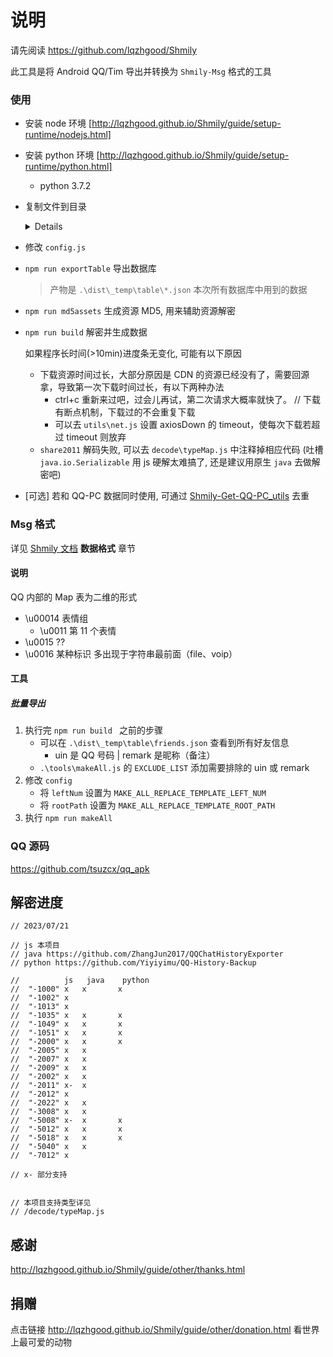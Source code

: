 # 说明

请先阅读 https://github.com/lqzhgood/Shmily

此工具是将 Android QQ/Tim 导出并转换为 `Shmily-Msg` 格式的工具

### 使用

-   安装 node 环境 [http://lqzhgood.github.io/Shmily/guide/setup-runtime/nodejs.html]
-   安装 python 环境 [http://lqzhgood.github.io/Shmily/guide/setup-runtime/python.html]
    -   python 3.7.2
-   复制文件到目录
    <details>

    -   数据库
        -   数据库 `input\data\databases`
            -   QQ
                -   /data/data/com.tencent.mobileqq/databases/
            -   Tim
                -   /data/data/com.tencent.tim/databases/
        -   秘钥 `input\data\files\kc` <-- 这是个文件
            -   QQ
                -   /data/data/com.tencent.mobileqq/files/kc
            -   Tim
                -   /data/data/com.tencent.tim/files/kc
    -   资源文件 `input\assets`
        -   表情 `input\assets\.emotionsm`
            -   QQ
                -   /tencent/MobileQQ/.emotionsm
                -   /Android/data/com.tencent.mobileqq/Tencent/MobileQQ/.emotionsm
            -   Tim
                -   /tencent/Tim/.emotionsm
                -   /Android/data/com.tencent.tim/Tencent/Tim/.emotionsm
        -   图片 `input\assets\chatpic`
            -   QQ
                -   /Android/data/com.tencent.mobileqq/Tencent/MobileQQ/chatpic
            -   Tim
                -   /Android/data/com.tencent.tim/Tencent/Tim/chatpic
        -   语音 `input\assets\ptt`
            -   qq
                -   /Android/data/com.tencent.mobileqq/Tencent/MobileQQ/${QQ 号}/ptt
            -   Tim
                -   /tencent/Tim/${QQ 号}/ptt
                -   /Android/data/com.tencent.tim/Tencent/Tim/${QQ 号}/ptt
        -   文件 `input\assets\file`
            -   QQ
                -   /Android/data/com.tencent.mobileqq/Tencent/QQfile_recv
            -   TIM
                -   /Android/data/com.tencent.tim/Tencent/TIMfile_recv
        -   视频 `input\assets\video`
            -   Tim
                -   /tencent/Tim/shortvideo
                -   /Android/data/com.tencent.tim/Tencent/Tim/shortvideo
        -   其他 `input\assets\other`
            -   /tencent
            -   QQ /Android/data/com.tencent.mobileqq
            -   Tim /Android/data/com.tencent.tim
            -   所有你认为和聊天记录有关的文件
            -   如果找不到文件会,从这里面尽可能的 MD5 或者 文件名 去匹配

    </details>

-   修改 `config.js`
-   `npm run exportTable` 导出数据库
    > 产物是 `.\dist\_temp\table\*.json` 本次所有数据库中用到的数据
-   `npm run md5assets` 生成资源 MD5, 用来辅助资源解密

-   `npm run build` 解密并生成数据

    如果程序长时间(>10min)进度条无变化, 可能有以下原因

    -   下载资源时间过长，大部分原因是 CDN 的资源已经没有了，需要回源拿，导致第一次下载时间过长，有以下两种办法
        -   ctrl+c 重新来过吧，过会儿再试，第二次请求大概率就快了。 // 下载有断点机制，下载过的不会重复下载
        -   可以去 `utils\net.js` 设置 axiosDown 的 timeout，使每次下载若超过 timeout 则放弃
    -   `share2011` 解码失败, 可以去 `decode\typeMap.js` 中注释掉相应代码 (吐槽 ` java.io.Serializable` 用 js 硬解太难搞了, 还是建议用原生 `java` 去做解密吧)

-   [可选] 若和 QQ-PC 数据同时使用, 可通过 [Shmily-Get-QQ-PC_utils](https://github.com/lqzhgood/Shmily-Get-QQ-PC_utils) 去重

### Msg 格式

详见 [Shmily 文档](http://lqzhgood.github.io/Shmily) **数据格式** 章节

#### 说明

QQ 内部的 Map 表为二维的形式

-   \u00014 表情组
    -   \u0011 第 11 个表情
-   \u0015 ??
-   \u0016 某种标识 多出现于字符串最前面（file、voip）

#### 工具

##### 批量导出

1. 执行完 `npm run build ` 之前的步骤
    - 可以在 `.\dist\_temp\table\friends.json` 查看到所有好友信息
        - uin 是 QQ 号码 | remark 是昵称（备注）
    - `.\tools\makeAll.js` 的 `EXCLUDE_LIST` 添加需要排除的 uin 或 remark
2. 修改 `config`
    - 将 `leftNum` 设置为 `MAKE_ALL_REPLACE_TEMPLATE_LEFT_NUM`
    - 将 `rootPath` 设置为 `MAKE_ALL_REPLACE_TEMPLATE_ROOT_PATH`
3. 执行 `npm run makeAll`

### QQ 源码

https://github.com/tsuzcx/qq_apk

## 解密进度

```
// 2023/07/21

// js 本项目
// java https://github.com/ZhangJun2017/QQChatHistoryExporter
// python https://github.com/Yiyiyimu/QQ-History-Backup

//          js   java    python
//  "-1000" x   x       x
//  "-1002" x
//  "-1013" x
//  "-1035" x   x       x
//  "-1049" x   x       x
//  "-1051" x   x       x
//  "-2000" x   x       x
//  "-2005" x   x
//  "-2007" x   x
//  "-2009" x   x
//  "-2002" x   x
//  "-2011" x-  x
//  "-2012" x
//  "-2022" x   x
//  "-3008" x   x
//  "-5008" x-  x       x
//  "-5012" x   x       x
//  "-5018" x   x       x
//  "-5040" x   x
//  "-7012" x

// x- 部分支持


// 本项目支持类型详见
// /decode/typeMap.js

```

## 感谢

http://lqzhgood.github.io/Shmily/guide/other/thanks.html

## 捐赠

点击链接 http://lqzhgood.github.io/Shmily/guide/other/donation.html 看世界上最可爱的动物
